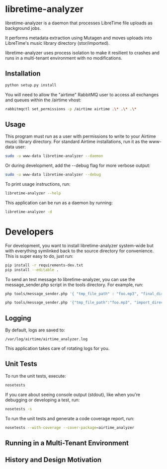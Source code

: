 # libretime-analyzer

libretime-analyzer is a daemon that processes LibreTime file uploads as background jobs.

It performs metadata extraction using Mutagen and moves uploads into LibreTime's
music library directory (stor/imported).

libretime-analyzer uses process isolation to make it resilient to crashes and runs in
a multi-tenant environment with no modifications.

## Installation

```bash
python setup.py install
```

You will need to allow the "airtime" RabbitMQ user to access all exchanges and queues within the /airtime vhost:

```bash
rabbitmqctl set_permissions -p /airtime airtime .\* .\* .\*
```

## Usage

This program must run as a user with permissions to write to your Airtime music library
directory. For standard Airtime installations, run it as the www-data user:

```bash
sudo -u www-data libretime-analyzer --daemon
```

Or during development, add the --debug flag for more verbose output:

```bash
sudo -u www-data libretime-analyzer --debug
```

To print usage instructions, run:

```bash
libretime-analyzer --help
```

This application can be run as a daemon by running:

```bash
libretime-analyzer -d
```

# Developers

For development, you want to install libretime-analyzer system-wide but with everything symlinked back to the source
directory for convenience. This is super easy to do, just run:

```bash
pip install -r requirements-dev.txt
pip install --editable .
```

To send an test message to libretime-analyzer, you can use the message_sender.php script in the tools directory.
For example, run:

```bash
php tools/message_sender.php '{ "tmp_file_path" : "foo.mp3", "final_directory" : ".", "callback_url" : "http://airtime.localhost/rest/media/1", "api_key" : "YOUR_API_KEY" }'

php tools/message_sender.php '{"tmp_file_path":"foo.mp3", "import_directory":"/srv/airtime/stor/imported/1","original_filename":"foo.mp3","callback_url": "http://airtime.localhost/rest/media/1", "api_key":"YOUR_API_KEY"}'
```

## Logging

By default, logs are saved to:

```
/var/log/airtime/airtime_analyzer.log
```

This application takes care of rotating logs for you.

## Unit Tests

To run the unit tests, execute:

```bash
nosetests
```

If you care about seeing console output (stdout), like when you're debugging or developing
a test, run:

```bash
nosetests -s
```

To run the unit tests and generate a code coverage report, run:

```bash
nosetests --with-coverage --cover-package=airtime_analyzer
```

## Running in a Multi-Tenant Environment

## History and Design Motivation
